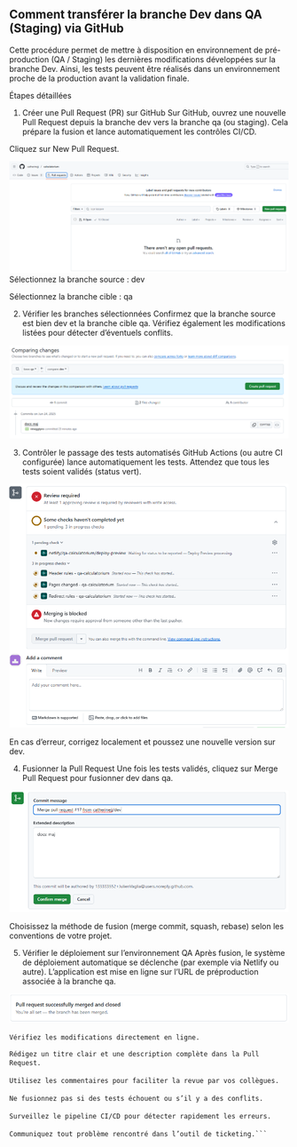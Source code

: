 ## Comment transférer la branche Dev dans QA (Staging) via GitHub

Cette procédure permet de mettre à disposition en environnement de pré-production (QA / Staging) les dernières modifications développées sur la branche Dev. Ainsi, les tests peuvent être réalisés dans un environnement proche de la production avant la validation finale.

Étapes détaillées

1. Créer une Pull Request (PR) sur GitHub
   Sur GitHub, ouvrez une nouvelle Pull Request depuis la branche dev vers la branche qa (ou staging). Cela prépare la fusion et lance automatiquement les contrôles CI/CD.

Cliquez sur New Pull Request.

![Capture d’écran 2025-06-24 153930](../readme_assets/a.png)
Sélectionnez la branche source : dev

Sélectionnez la branche cible : qa

2. Vérifier les branches sélectionnées
   Confirmez que la branche source est bien dev et la branche cible qa. Vérifiez également les modifications listées pour détecter d’éventuels conflits.

![Capture d’écran 2025-06-24 153930](../readme_assets/b.png)

3. Contrôler le passage des tests automatisés
   GitHub Actions (ou autre CI configurée) lance automatiquement les tests. Attendez que tous les tests soient validés (status vert).

![Capture d’écran 2025-06-24 153930](../readme_assets/d.png)

En cas d’erreur, corrigez localement et poussez une nouvelle version sur dev.

4. Fusionner la Pull Request
   Une fois les tests validés, cliquez sur Merge Pull Request pour fusionner dev dans qa.

![Capture d’écran 2025-06-24 153930](../readme_assets/e.png)

Choisissez la méthode de fusion (merge commit, squash, rebase) selon les conventions de votre projet.

5. Vérifier le déploiement sur l’environnement QA
   Après fusion, le système de déploiement automatique se déclenche (par exemple via Netlify ou autre). L’application est mise en ligne sur l’URL de préproduction associée à la branche qa.

![Capture d’écran 2025-06-24 153930](../readme_assets/f.png)

`Vérifiez les modifications directement en ligne.`

```Bonnes pratiques
Rédigez un titre clair et une description complète dans la Pull Request.

Utilisez les commentaires pour faciliter la revue par vos collègues.

Ne fusionnez pas si des tests échouent ou s’il y a des conflits.

Surveillez le pipeline CI/CD pour détecter rapidement les erreurs.

Communiquez tout problème rencontré dans l’outil de ticketing.```
```
